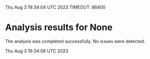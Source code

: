 Thu Aug  3 19:34:04 UTC 2023
TIMEOUT: 86400
# Analysis results for None
The analysis was completed successfully. No issues were detected.

Thu Aug  3 19:34:08 UTC 2023
